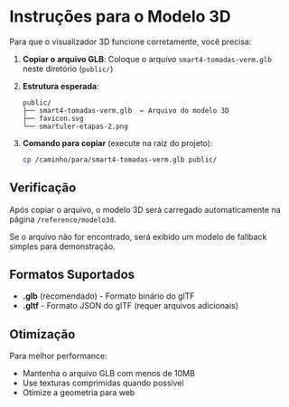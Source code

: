 # Instruções para o Modelo 3D

Para que o visualizador 3D funcione corretamente, você precisa:

1. **Copiar o arquivo GLB**: Coloque o arquivo `smart4-tomadas-verm.glb` neste diretório (`public/`)

2. **Estrutura esperada**:
   ```
   public/
   ├── smart4-tomadas-verm.glb  ← Arquivo do modelo 3D
   ├── favicon.svg
   └── smartuler-etapas-2.png
   ```

3. **Comando para copiar** (execute na raiz do projeto):
   ```bash
   cp /caminho/para/smart4-tomadas-verm.glb public/
   ```

## Verificação

Após copiar o arquivo, o modelo 3D será carregado automaticamente na página `/reference/modelo3d`.

Se o arquivo não for encontrado, será exibido um modelo de fallback simples para demonstração.

## Formatos Suportados

- **.glb** (recomendado) - Formato binário do glTF
- **.gltf** - Formato JSON do glTF (requer arquivos adicionais)

## Otimização

Para melhor performance:
- Mantenha o arquivo GLB com menos de 10MB
- Use texturas comprimidas quando possível
- Otimize a geometria para web